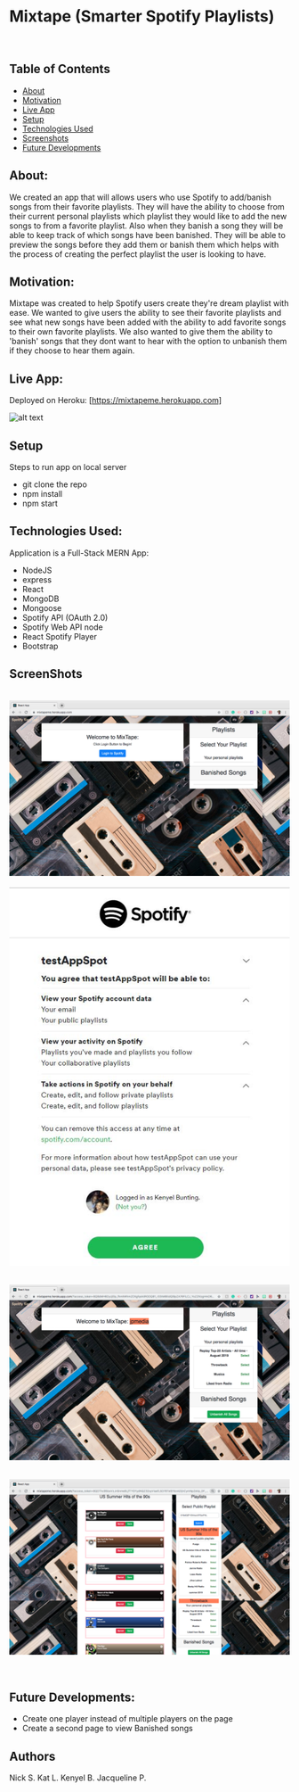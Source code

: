 # Mixtape (Smarter Spotify Playlists)
​
## Table of Contents
* [About](#about)
* [Motivation](#motivation)
* [Live App](#live-app)
* [Setup](#setup)
* [Technologies Used](#technologies-used)
* [Screenshots](#screenshots)
* [Future Developments](#future-developments)
​
​
## About:
We created an app that will allows users who use Spotify to add/banish songs from their favorite playlists. They will have the ability to choose from their current personal playlists which playlist they would like to add the new songs to from a favorite playlist. Also when they banish a song they will be able to keep track of which songs have been banished. They will be able to preview the songs before they add them or banish them which helps with the process of creating the perfect playlist the user is looking to have.
​
## Motivation:
Mixtape was created to help Spotify users create they're dream playlist with ease. We wanted to give users the ability to see their favorite playlists and see what new songs have been added with the ability to add favorite songs to their own favorite playlists. We also wanted to give them the ability to 'banish' songs that they dont want to hear with the option to unbanish them if they choose to hear them again. 
​
## Live App:
Deployed on Heroku: [https://mixtapeme.herokuapp.com]

![alt text](./client/public/images/mixtapeHowToVideo.gif "HowToVideo")
​
## Setup
Steps to run app on local server
- git clone the repo
- npm install
- npm start
​
## Technologies Used:
Application is a Full-Stack MERN App: 
- NodeJS
- express
- React
- MongoDB
- Mongoose
- Spotify API (OAuth 2.0)
- Spotify Web API node
- React Spotify Player
- Bootstrap
​
## ScreenShots
​
![alt text](./client/public/images/onload.png "onload")


![alt text](./client/public/images/spotifylogin.JPG "Spotify Login")
​

![alt text](./client/public/images/loggedin.png "logged in")

​
![alt text](./client/public/images/playlists.png "playlist page")


​
​
## Future Developments:
- Create one player instead of multiple players on the page 
- Create a second page to view Banished songs 
​
​
## Authors 
Nick S. 
Kat L. 
Kenyel B.
Jacqueline P.